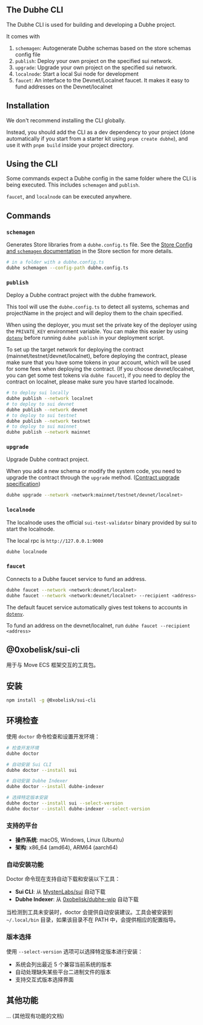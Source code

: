 ## The Dubhe CLI

The Dubhe CLI is used for building and developing a Dubhe project.

It comes with

1. `schemagen`: Autogenerate Dubhe schemas based on the store schemas config file
2. `publish`: Deploy your own project on the specified sui network.
3. `upgrade`: Upgrade your own project on the specified sui network.
4. `localnode`: Start a local Sui node for development
5. `faucet`: An interface to the Devnet/Localnet faucet. It makes it easy to fund addresses on the Devnet/localnet

## Installation

We don't recommend installing the CLI globally.

Instead, you should add the CLI as a dev dependency to your project (done automatically if you start from a starter kit using `pnpm create dubhe`), and use it with `pnpm build` inside your project directory.

## Using the CLI

Some commands expect a Dubhe config in the same folder where the CLI is being executed. This includes `schemagen` and `publish`.

`faucet`, and `localnode` can be executed anywhere.

## Commands

### `schemagen`

Generates Store libraries from a `dubhe.config.ts` file. See the [Store Config and `schemagen` documentation](../schemas/config) in the Store section for more details.

```bash
# in a folder with a dubhe.config.ts
dubhe schemagen --config-path dubhe.config.ts
```

### `publish`

Deploy a Dubhe contract project with the dubhe framework.

This tool will use the `dubhe.config.ts` to detect all systems, schemas and projectName in the project and will deploy them to the chain specified.

When using the deployer, you must set the private key of the deployer using the `PRIVATE_KEY` environment variable. You can make this easier by using [`dotenv`](https://www.npmjs.com/package/dotenv) before running `dubhe publish` in your deployment script.

To set up the target network for deploying the contract (mainnet/testnet/devnet/localnet), before deploying the contract, please make sure that you have some tokens in your account, which will be used for some fees when deploying the contract. (If you choose devnet/localnet, you can get some test tokens via `dubhe faucet`), if you need to deploy the contract on localnet, please make sure you have started localnode.

```bash
# to deploy sui locally
dubhe publish --network localnet
# to deploy to sui devnet
dubhe publish --network devnet
# to deploy to sui testnet
dubhe publish --network testnet
# to deploy to sui mainnet
dubhe publish --network mainnet
```

### `upgrade`

Upgrade Dubhe contract project.

When you add a new schema or modify the system code, you need to upgrade the contract through the `upgrade` method. ([Contract upgrade specification](../migrating-from-others))

```bash
dubhe upgrade --network <network:mainnet/testnet/devnet/localnet>
```

### `localnode`

The localnode uses the official `sui-test-validator` binary provided by sui to start the localnode.

The local rpc is `http://127.0.0.1:9000`

```bash
dubhe localnode
```

### `faucet`

Connects to a Dubhe faucet service to fund an address.

```bash
dubhe faucet --network <network:devnet/localnet>
dubhe faucet --network <network:devnet/localnet> --recipient <address>
```

The default faucet service automatically gives test tokens to accounts in [`dotenv`](https://www.npmjs.com/package/dotenv).

To fund an address on the devnet/localnet, run `dubhe faucet --recipient <address>`

## @0xobelisk/sui-cli

用于与 Move ECS 框架交互的工具包。

## 安装

```bash
npm install -g @0xobelisk/sui-cli
```

## 环境检查

使用 `doctor` 命令检查和设置开发环境：

```bash
# 检查开发环境
dubhe doctor

# 自动安装 Sui CLI
dubhe doctor --install sui

# 自动安装 Dubhe Indexer
dubhe doctor --install dubhe-indexer

# 选择特定版本安装
dubhe doctor --install sui --select-version
dubhe doctor --install dubhe-indexer --select-version
```

### 支持的平台

- **操作系统**: macOS, Windows, Linux (Ubuntu)
- **架构**: x86_64 (amd64), ARM64 (aarch64)

### 自动安装功能

Doctor 命令现在支持自动下载和安装以下工具：

- **Sui CLI**: 从 [MystenLabs/sui](https://github.com/MystenLabs/sui) 自动下载
- **Dubhe Indexer**: 从 [0xobelisk/dubhe-wip](https://github.com/0xobelisk/dubhe-wip) 自动下载

当检测到工具未安装时，doctor 会提供自动安装建议。工具会被安装到 `~/.local/bin` 目录，如果该目录不在 PATH 中，会提供相应的配置指导。

### 版本选择

使用 `--select-version` 选项可以选择特定版本进行安装：

- 系统会列出最近 5 个兼容当前系统的版本
- 自动处理缺失某些平台二进制文件的版本
- 支持交互式版本选择界面

## 其他功能

... (其他现有功能的文档)
